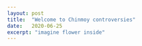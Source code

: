 ```yaml
---
layout: post
title:  "Welcome to Chinmoy controversies"
date:   2020-06-25
excerpt: "imagine flower inside"
---
```

